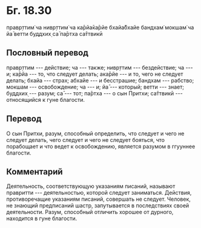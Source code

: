 # Бг. 18.30

правр̣ттим̇ ча нивр̣ттим̇ ча ка̄рйа̄ка̄рйе бхайа̄бхайе бандхам̇ мокшам̇ ча йа̄
ветти буддхих̣ са̄ па̄ртха са̄ттвикӣ

## Пословный перевод

правр̣ттим --- действие; ча --- также; нивр̣ттим --- бездействие; ча ---
и; ка̄рйа --- то, что следует делать; ака̄рйе --- и то, чего не следует
делать; бхайа --- страх; абхайе --- и бесстрашие; бандхам --- рабство;
мокшам --- освобождение; ча --- и; йа̄ --- который; ветти --- знает;
буддхих̣ --- разум; са̄ --- тот; па̄ртха --- о сын Притхи; са̄ттвикӣ ---
относящийся к гуне благости.

## Перевод

О сын Притхи, разум, способный определить, что следует и чего не следует
делать, чего следует и чего не следует бояться, что порабощает и что
ведет к освобождению, является разумом в ггууннее благости.

## Комментарий

Деятельность, соответствующую указаниям писаний, называют правритти ---
деятельностью, которой следует заниматься. Действия, противоречащие
указаниям писаний, совершать не следует. Человек, не знающий предписаний
шастр, запутывается в последствиях своей деятельности. Разум, способный
отличить хорошее от дурного, находится в гуне благости.
